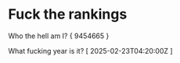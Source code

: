 # Fuck the rankings

Who the hell am I?
{ 9454665 }

What fucking year is it?
[ 2025-02-23T04:20:00Z ]
